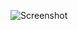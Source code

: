 ![Screenshot](https://raw.githubusercontent.com/Cryakl/Ultimate-RAT-Collection/refs/heads/main/Seed/Seed%201.0/Screenshot.png)
